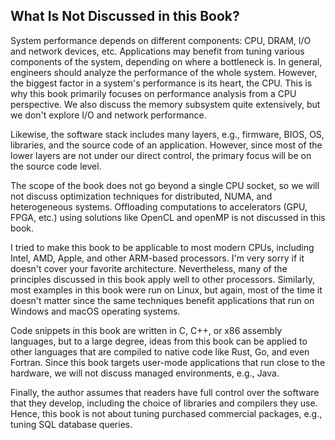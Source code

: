 ## What Is Not Discussed in this Book?

System performance depends on different components: CPU, DRAM, I/O and network devices, etc. Applications may benefit from tuning various components of the system, depending on where a bottleneck is. In general, engineers should analyze the performance of the whole system. However, the biggest factor in a system's performance is its heart, the CPU. This is why this book primarily focuses on performance analysis from a CPU perspective. We also discuss the memory subsystem quite extensively, but we don't explore I/O and network performance.

Likewise, the software stack includes many layers, e.g., firmware, BIOS, OS, libraries, and the source code of an application. However, since most of the lower layers are not under our direct control, the primary focus will be on the source code level.

The scope of the book does not go beyond a single CPU socket, so we will not discuss optimization techniques for distributed, NUMA, and heterogeneous systems. Offloading computations to accelerators (GPU, FPGA, etc.) using solutions like OpenCL and openMP is not discussed in this book. 

I tried to make this book to be applicable to most modern CPUs, including Intel, AMD, Apple, and other ARM-based processors. I'm very sorry if it doesn't cover your favorite architecture. Nevertheless, many of the principles discussed in this book apply well to other processors. Similarly, most examples in this book were run on Linux, but again, most of the time it doesn't matter since the same techniques benefit applications that run on Windows and macOS operating systems.

Code snippets in this book are written in C, C++, or x86 assembly languages, but to a large degree, ideas from this book can be applied to other languages that are compiled to native code like Rust, Go, and even Fortran. Since this book targets user-mode applications that run close to the hardware, we will not discuss managed environments, e.g., Java. 

Finally, the author assumes that readers have full control over the software that they develop, including the choice of libraries and compilers they use. Hence, this book is not about tuning purchased commercial packages, e.g., tuning SQL database queries.

